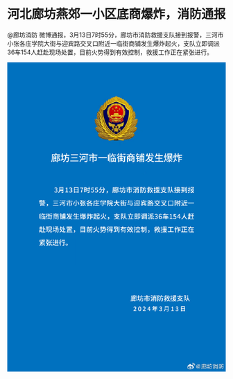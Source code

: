# 河北廊坊燕郊一小区底商爆炸，消防通报

@廊坊消防
微博通报，3月13日7时55分，廊坊市消防救援支队接到报警，三河市小张各庄学院大街与迎宾路交叉口附近一临街商铺发生爆炸起火，支队立即调派36车154人赶赴现场处置，目前火势得到有效控制，救援工作正在紧张进行。
​​​

![2675046bbce57502ce3300e831fcc257.jpg](https://raw.githubusercontent.com/qqhsx/qqnews_image/main/2024/03/13/河北廊坊燕郊一小区底商爆炸，消防通报/2675046bbce57502ce3300e831fcc257.jpg)

